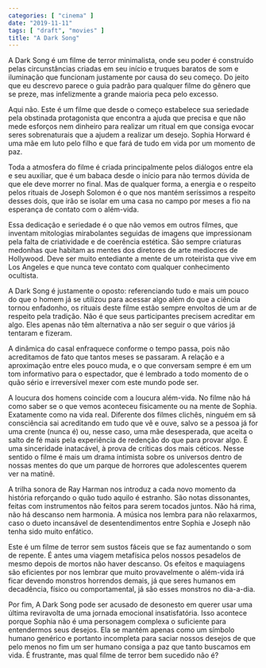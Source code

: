 ```yaml
---
categories: [ "cinema" ]
date: "2019-11-11"
tags: [ "draft", "movies" ]
title: "A Dark Song"
---
```

A Dark Song é um filme de terror minimalista, onde seu poder é
construído pelas circunstâncias criadas em seu início e truques
baratos de som e iluminação que funcionam justamente por causa do seu
começo. Do jeito que eu descrevo parece o guia padrão para qualquer
filme do gênero que se preze, mas infelizmente a grande maioria peca
pelo excesso.

Aqui não. Este é um filme que desde o começo estabelece sua seriedade
pela obstinada protagonista que encontra a ajuda que precisa e que não
mede esforços nem dinheiro para realizar um ritual em que consiga evocar
seres sobrenaturais que a ajudem a realizar um desejo. Sophia Horward é
uma mãe em luto pelo filho e que fará de tudo em vida por um momento
de paz.

Toda a atmosfera do filme é criada principalmente pelos diálogos
entre ela e seu auxiliar, que é um babaca desde o início para não
termos dúvida de que ele deve morrer no final. Mas de qualquer forma,
a energia e o respeito pelos rituais de Joseph Solomon é o que nos
mantém seríssimos a respeito desses dois, que irão se isolar em uma
casa no campo por meses a fio na esperança de contato com o além-vida.

Essa dedicação e seriedade é o que não vemos em outros filmes, que
inventam mitologias mirabolantes seguidas de imagens que impressionam pela
falta de criatividade e de coerência estética. São sempre criaturas
medonhas que habitam as mentes dos diretores de arte medíocres de
Hollywood. Deve ser muito entediante a mente de um roteirista que vive em
Los Angeles e que nunca teve contato com qualquer conhecimento ocultista.

A Dark Song é justamente o oposto: referenciando tudo e mais um pouco
do que o homem já se utilizou para acessar algo além do que a ciência
tornou enfadonho, os rituais deste filme estão sempre envoltos de um
ar de respeito pela tradição. Não é que seus participantes precisem
acreditar em algo. Eles apenas não têm alternativa a não ser seguir
o que vários já tentaram e fizeram.

A dinâmica do casal enfraquece conforme o tempo passa, pois não
acreditamos de fato que tantos meses se passaram. A relação e a
aproximação entre eles pouco muda, e o que conversam sempre é em um
tom informativo para o espectador, que é lembrado a todo momento de o
quão sério e irreversível mexer com este mundo pode ser.

A loucura dos homens coincide com a loucura além-vida. No filme não
há como saber se o que vemos aconteceu fisicamente ou na mente de
Sophia. Exatamente como na vida real. Diferente dos filmes clichês,
ninguém em sã consciência sai acreditando em tudo que vê e ouve,
salvo se a pessoa já for uma crente (nunca é) ou, nesse caso, uma
mãe desesperada, que aceita o salto de fé mais pela experiência de
redenção do que para provar algo. É uma sinceridade inatacável,
à prova de críticas dos mais céticos. Nesse sentido o filme é mais
um drama intimista sobre os universos dentro de nossas mentes do que um
parque de horrores que adolescentes querem ver na matinê.

A trilha sonora de Ray Harman nos introduz a cada novo momento da
história reforçando o quão tudo aquilo é estranho. São notas
dissonantes, feitas com instrumentos não feitos para serem tocados
juntos. Não há rima, não há descanso nem harmonia. A música nos
lembra para não relaxarmos, caso o dueto incansável de desentendimentos
entre Sophia e Joseph não tenha sido muito enfático.

Este é um filme de terror sem sustos fáceis que se faz aumentando o
som de repente. É antes uma viagem metafísica pelos nossos pesadelos de
mesmo depois de mortos não haver descanso. Os efeitos e maquiagens são
eficientes por nos lembrar que muito provavelmente o além-vida irá ficar
devendo monstros horrendos demais, já que seres humanos em decadência,
físico ou comportamental, já são esses monstros no dia-a-dia.

Por fim, A Dark Song pode ser acusado de desonesto em querer usar
uma última reviravolta de uma jornada emocional insatisfatória. Isso
acontece porque Sophia não é uma personagem complexa o suficiente para
entendermos seus desejos. Ela se mantém apenas como um símbolo humano
genérico e portanto incompleta para saciar nossos desejos de que pelo
menos no fim um ser humano consiga a paz que tanto buscamos em vida. É
frustrante, mas qual filme de terror bem sucedido não é?
